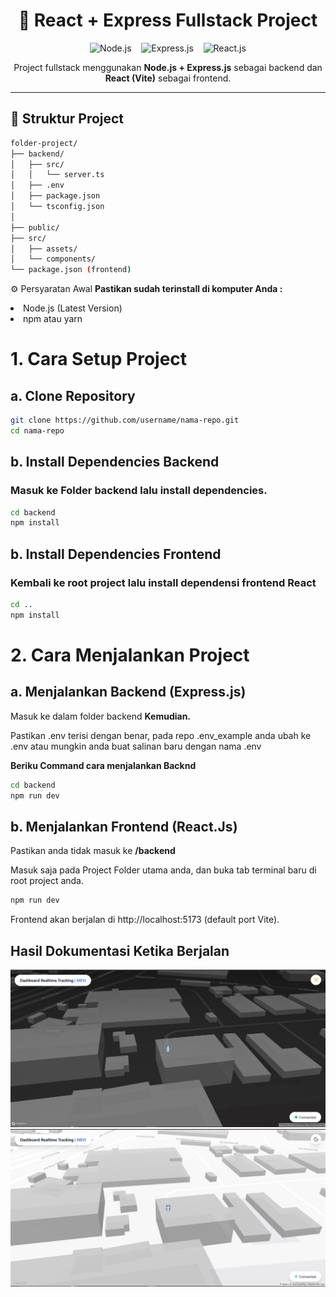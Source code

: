 <h1 align="center">
  🚀 React + Express Fullstack Project
</h1>

<p align="center">
  <img src="https://nodejs.org/static/images/logo.svg" alt="Node.js" height="40"/>
  &nbsp;&nbsp;
  <img src="https://encrypted-tbn0.gstatic.com/images?q=tbn:ANd9GcSlZINvM67GmgTbwpiAUlD33goWl2vf4GDppg&s" alt="Express.js" height="40"/>
  &nbsp;&nbsp;
  <img src="https://upload.wikimedia.org/wikipedia/commons/a/a7/React-icon.svg" alt="React.js" height="40"/>
</p>

<p align="center">
  Project fullstack menggunakan <b>Node.js + Express.js</b> sebagai backend dan <b>React (Vite)</b> sebagai frontend.
</p>

---

## 📂 Struktur Project

```bash
folder-project/
├── backend/                       
│   ├── src/
│   │   └── server.ts
│   ├── .env
│   ├── package.json
│   └── tsconfig.json
│
├── public/                 
├── src/                   
│   ├── assets/
│   └── components/
└── package.json (frontend)
```

<p>⚙️ Persyaratan Awal <b>Pastikan sudah terinstall di komputer Anda :</b></p>
  <li>Node.js (Latest Version)</li>
  <li>npm atau yarn</li>

<h1>1. Cara Setup Project</h1>
<h2>a. Clone Repository</h2> 

```bash
git clone https://github.com/username/nama-repo.git
cd nama-repo
```
<h2>b. Install Dependencies Backend</h2>
<h3>Masuk ke Folder backend lalu install dependencies.</h3>

```bash
cd backend
npm install
```

<h2>b. Install Dependencies Frontend</h2>
<h3>Kembali ke root project lalu install dependensi frontend React</h3>

```bash
cd ..
npm install
```

<h1>2. Cara Menjalankan Project</h1>
<h2>a. Menjalankan Backend (Express.js)</h2> 

<p>Masuk ke dalam folder backend <b>Kemudian.</b></p>
<p>Pastikan .env terisi dengan benar, pada repo .env_example anda ubah ke .env atau mungkin anda buat salinan baru dengan nama .env</p>

<p><b>Beriku Command cara menjalankan Backnd</b></p>

```bash
cd backend
npm run dev
```
<h2>b. Menjalankan Frontend (React.Js)</h2>
<p>Pastikan anda tidak masuk ke <b>/backend</b></p>
<p>Masuk saja pada Project Folder utama anda, dan buka tab terminal baru di root project anda.</p>

```bash
npm run dev
```
Frontend akan berjalan di http://localhost:5173 (default port Vite).

<h2>Hasil Dokumentasi Ketika Berjalan</h2>

<img src="./src/assets/NIGHT-MODE-MAP.jpg"/>
<img src="./src/assets/DAY-MODE-MAP.jpg"/>